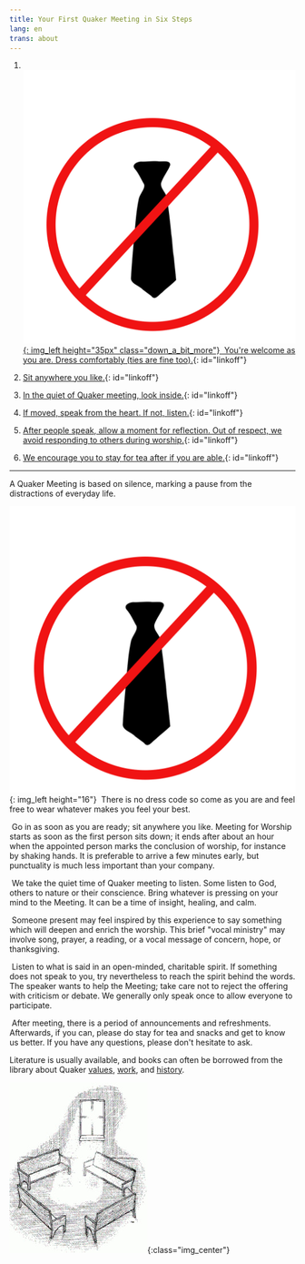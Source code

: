 ```yaml
---
title: Your First Quaker Meeting in Six Steps
lang: en
trans: about
---
```

1. &nbsp;[![](/assets/images/no-tie_color.png){: img_left height="35px" class="down_a_bit_more"} &nbsp;You're welcome as you are. Dress comfortably (ties are fine too).](#notie){: id="linkoff"}  <br>

2. [<i class="fas fa-chair fa-fw fa-2x down_a_bit_more" style="color: #4d1a00;"></i> Sit anywhere you like.](#chair){: id="linkoff"}

  
1. [<i class="fas fa-search fa-fw fa-2x color-1-text down_a_bit_more"></i> In the quiet of Quaker meeting, look inside.](#look){: id="linkoff"}

  
1. [<i class="fas fa-hand-holding-heart fa-fw fa-2x down_a_bit_more" style="color: crimson"></i> If moved, speak from the heart. If not, listen.](#heart){: id="linkoff"}


1. [<i class="far fa-pause-circle fa-fw fa-2x color-1-light-text down_a_bit_more"></i> After people speak, allow a moment for reflection. Out of respect, we avoid responding to others during worship.](#wait){: id="linkoff"}


1. [<i class="fas fa-mug-hot fa-fw fa-2x color-1-dark-text"></i> We encourage you to stay for tea after if you are able.](#tea){: id="linkoff"}

  
************

A Quaker Meeting is based on silence, marking a pause from the distractions of everyday life.

![](/assets/images/no-tie_color.png){: img_left height="16"}<span class="stanchor"><a name="notie"> </a></span> &nbsp;There is no dress code so come as you are and feel free to wear whatever makes you feel your best.

<i class="fas fa-chair" style="color: #4d1a00;"></i><span class="stanchor"><a name="chair"> </a></span> &nbsp;Go in as soon as you are ready; sit anywhere you like. Meeting for Worship starts as soon as the first person sits down; it ends after about an hour when the appointed person marks the conclusion of worship, for instance by shaking hands. It is preferable to arrive a few minutes early, but punctuality is much less important than your company.

<i class="fas fa-search color-1-text"></i><span class="stanchor"><a name="look"> </a></span> &nbsp;We take the quiet time of Quaker meeting to listen. Some listen to God, others to nature or their conscience. Bring whatever is pressing on your mind to the Meeting. It can be a time of insight, healing, and calm.

<i class="fas fa-hand-holding-heart" style="color: crimson"></i><span class="stanchor"><a name="heart"> </a></span> &nbsp;Someone present may feel inspired by this experience to say something which will deepen and enrich the worship. This brief "vocal ministry" may involve song, prayer, a reading, or a vocal message of concern, hope, or thanksgiving.

<i class="far fa-pause-circle color-1-light-text"></i><span class="stanchor"><a name="wait"> </a></span> &nbsp;Listen to what is said in an open-minded, charitable spirit. If something does not speak to you, try nevertheless to reach the spirit behind the words. The speaker wants to help the Meeting; take care not to reject the offering with criticism or debate. We generally only speak once to allow everyone to participate.

<i class="fas fa-mug-hot color-1-dark-text"></i><span class="stanchor"><a name="tea"></a></span> &nbsp;After meeting, there is a period of announcements and refreshments. Afterwards, if you can, please do stay for tea and snacks and get to know us better. If you have any questions, please don't hesitate to ask.

<i class="fas fa-book-reader color-1-text"></i> Literature is usually available, and books can often be borrowed from the library about Quaker [values](/intro.html), [work](/testimonies.html), and [history](/links_history.html).

![](/assets/images/benches.jpg){:class="img_center"}
